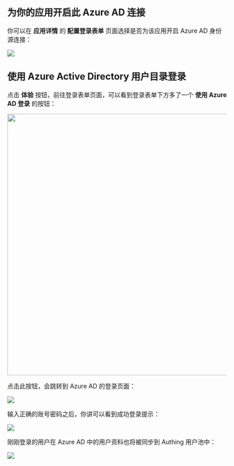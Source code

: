 <IntegrationDetailCard title="使用 Azure Active Directory 用户目录登录">

## 为你的应用开启此 Azure AD 连接

你可以在 **应用详情** 的 **配置登录表单** 页面选择是否为该应用开启 Azure AD 身份源连接：

![](https://cdn.authing.cn/blog/20201105150144.png)

## 使用 Azure Active Directory 用户目录登录

点击 **体验** 按钮，前往登录表单页面，可以看到登录表单下方多了一个 **使用 Azure AD 登录** 的按钮：

<img src="https://cdn.authing.cn/blog/20201105150344.png" height="600px"></img>

点击此按钮，会跳转到 Azure AD 的登录页面：

![](https://cdn.authing.cn/blog/20201105150600.png)

输入正确的账号密码之后，你讲可以看到成功登录提示：

![](https://cdn.authing.cn/blog/20201105150625.png)

刚刚登录的用户在 Azure AD 中的用户资料也将被同步到 Authing 用户池中：

![](https://cdn.authing.cn/blog/20201105150706.png)

</IntegrationDetailCard>